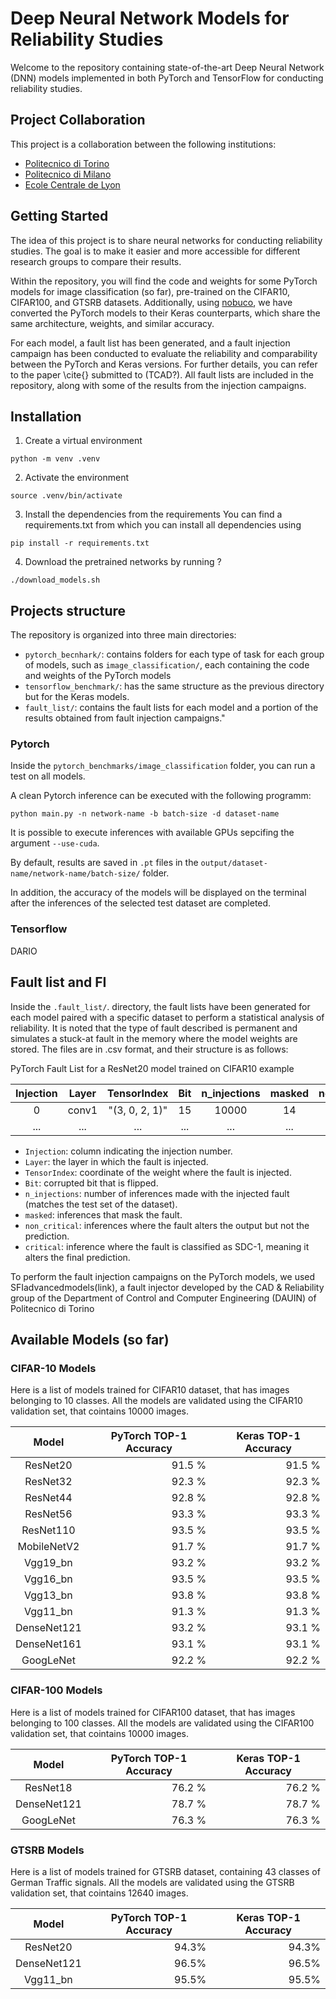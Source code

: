 # Deep Neural Network Models for Reliability Studies
Welcome to the repository containing state-of-the-art Deep Neural Network (DNN) models implemented in both PyTorch and TensorFlow for conducting reliability studies. 

## Project Collaboration

This project is a collaboration between the following institutions:

- [Politecnico di Torino](https://www.polito.it/)
- [Politecnico di Milano](https://www.polimi.it/)
- [Ecole Centrale de Lyon](https://www.ec-lyon.fr/en)


## Getting Started
The idea of this project is to share neural networks for conducting reliability studies. The goal is to make it easier and more accessible for different research groups to compare their results.

Within the repository, you will find the code and weights for some PyTorch models for image classification (so far), pre-trained on the CIFAR10, CIFAR100, and GTSRB datasets. Additionally, using [nobuco](https://github.com/AlexanderLutsenko/nobuco), we have converted the PyTorch models to their Keras counterparts, which share the same architecture, weights, and similar accuracy.

For each model, a fault list has been generated, and a fault injection campaign has been conducted to evaluate the reliability and comparability between the PyTorch and Keras versions. For further details, you can refer to the paper \cite{} submitted to (TCAD?). All fault lists are included in the repository, along with some of the results from the injection campaigns.


## Installation

1. Create a virtual environment

```
python -m venv .venv
```

2. Activate the environment

```
source .venv/bin/activate
```

3. Install the dependencies from the requirements
You can find a requirements.txt from which you can install all dependencies using

```
pip install -r requirements.txt
```

4. Download the pretrained networks by running ?
```
./download_models.sh
```


## Projects structure

The repository is organized into three main directories:
- ```pytorch_becnhark/```: contains folders for each type of task for each group of models, such as ```image_classification/```, each containing the code and weights of the PyTorch models
- ```tensorflow_benchmark/```: has the same structure as the previous directory but for the Keras models.
- ```fault_list/```: contains the fault lists for each model and a portion of the results obtained from fault injection campaigns."

### Pytorch
Inside the ```pytorch_benchmarks/image_classification``` folder, you can run a test on all models.

A clean Pytorch inference can be executed with the following programm:
```
python main.py -n network-name -b batch-size -d dataset-name 
```

It is possible to execute inferences with available GPUs sepcifing the argument ```--use-cuda```.

By default, results are saved in ```.pt``` files in the ```output/dataset-name/network-name/batch-size/``` folder. 

In addition, the accuracy of the models will be displayed on the terminal after the inferences of the selected test dataset are completed.


### Tensorflow

DARIO

## Fault list and FI

Inside the ```.fault_list/```. directory, the fault lists have been generated for each model paired with a specific dataset to perform a statistical analysis of reliability. It is noted that the type of fault described is permanent and simulates a stuck-at fault in the memory where the model weights are stored. The files are in .csv format, and their structure is as follows:

PyTorch Fault List for a ResNet20 model trained on CIFAR10 example

| Injection | Layer |   TensorIndex  | Bit | n_injections | masked | non_critical | critical |
|:---------:|:-----:|:--------------:|:---:|:------------:|:------:|:------------:|:--------:|
|         0 | conv1 | "(3, 0, 2, 1)" |  15 |        10000 |     14 |         9985 |        1 |
|    ...    |  ...  |       ...      | ... |      ...     |   ...  |      ...     |    ...   |

- `Injection`: column indicating the injection number.
- `Layer`: the layer in which the fault is injected.        
- `TensorIndex`: coordinate of the weight where the fault is injected.
- `Bit`: corrupted bit that is flipped.
- `n_injections`: number of inferences made with the injected fault (matches the test set of the dataset).
- `masked`: inferences that mask the fault.
- `non_critical`: inferences where the fault alters the output but not the prediction.
- `critical`: inference where the fault is classified as SDC-1, meaning it alters the final prediction.

To perform the fault injection campaigns on the PyTorch models, we used SFIadvancedmodels(link), a fault injector developed by the CAD & Reliability group of the Department of Control and Computer Engineering (DAUIN) of Politecnico di Torino

## Available Models (so far)

### CIFAR-10 Models
Here is a list of models trained for CIFAR10 dataset, that has images belonging to 10 classes.
All the models are validated using the CIFAR10 validation set, that cointains 10000 images.

|    Model    |    PyTorch TOP-1 Accuracy     |     Keras TOP-1 Accuracy     |
| :---------: | :---------------------------: | :--------------------------: |
|  ResNet20   | <div align="right">91.5 %</div> | <div align="right">91.5 %</div> |
|  ResNet32   | <div align="right">92.3 %</div> | <div align="right">92.3 %</div> |
|  ResNet44   | <div align="right">92.8 %</div> | <div align="right">92.8 %</div> |
|  ResNet56   | <div align="right">93.3 %</div> | <div align="right">93.3 %</div> |
|  ResNet110  | <div align="right">93.5 %</div> | <div align="right">93.5 %</div> |
| MobileNetV2 | <div align="right">91.7 %</div> | <div align="right">91.7 %</div> |
|  Vgg19_bn   | <div align="right">93.2 %</div> | <div align="right">93.2 %</div> |
|  Vgg16_bn   | <div align="right">93.5 %</div> | <div align="right">93.5 %</div> |
|  Vgg13_bn   | <div align="right">93.8 %</div> | <div align="right">93.8 %</div> |
|  Vgg11_bn   | <div align="right">91.3 %</div> | <div align="right">91.3 %</div> |
| DenseNet121 | <div align="right">93.2 %</div> | <div align="right">93.1 %</div> |
| DenseNet161 | <div align="right">93.1 %</div> | <div align="right">93.1 %</div> |
|  GoogLeNet  | <div align="right">92.2 %</div> | <div align="right">92.2 %</div> |

### CIFAR-100 Models
Here is a list of models trained for CIFAR100 dataset, that has images belonging to 100 classes.
All the models are validated using the CIFAR100 validation set, that cointains 10000 images.

|    Model    | PyTorch TOP-1 Accuracy | Keras TOP-1 Accuracy |
| :---------: | :--------------------: | :------------------: |
|  ResNet18   | <div align="right">76.2 %</div> | <div align="right">76.2 %</div> |
| DenseNet121 | <div align="right">78.7 %</div> | <div align="right">78.7 %</div> |
|  GoogLeNet  | <div align="right">76.3 %</div> | <div align="right">76.3 %</div> |


### GTSRB Models
Here is a list of models trained for GTSRB dataset, containing 43 classes of German Traffic signals.
All the models are validated using the GTSRB validation set, that cointains 12640 images.

|    Model    | PyTorch TOP-1 Accuracy | Keras TOP-1 Accuracy |
| :---------: | :--------------------: | :------------------: |
|  ResNet20   | <div align="right">94.3%</div> | <div align="right">94.3%</div> |
| DenseNet121 | <div align="right">96.5%</div> | <div align="right">96.5%</div> |
|  Vgg11_bn   | <div align="right">95.5%</div> | <div align="right">95.5%</div> |


